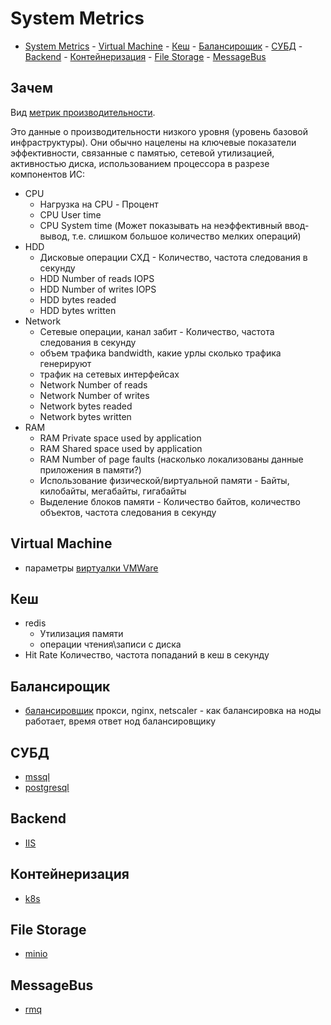 # System Metrics

- [System Metrics](#system-metrics)
			- [Virtual Machine](#virtual-machine)
			- [Кеш](#кеш)
			- [Балансирощик](#балансирощик)
			- [СУБД](#субд)
			- [Backend](#backend)
			- [Контейнеризация](#контейнеризация)
			- [File Storage](#file-storage)
			- [MessageBus](#messagebus)

## Зачем

Вид [метрик производительности](performance.metric.md).

Это данные о производительности низкого уровня (уровень базовой инфраструктуры). Они обычно нацелены на ключевые показатели эффективности, связанные с памятью, сетевой утилизацией, активностью диска, использованием процессора в разрезе компонентов ИС:

- CPU
  - Нагрузка на CPU - Процент
  - CPU User time
  - CPU System time (Может  показывать на неэффективный ввод-вывод, т.е. слишком большое количество мелких операций)
- HDD
  - Дисковые операции СХД	- Количество, частота следования в секунду
  - HDD Number of reads IOPS
  - HDD Number of writes IOPS
  - HDD bytes readed
  - HDD bytes written
- Network
  - Сетевые операции, канал забит -	Количество, частота следования в секунду
  - объем трафика bandwidth, какие урлы сколько трафика генерируют
  - трафик на сетевых интерфейсах
  - Network Number of reads
  - Network Number of writes
  - Network bytes readed
  - Network bytes written
- RAM
  - RAM Private space used by application
  - RAM Shared space used by application
  - RAM Number of page faults (насколько локализованы данные приложения в памяти?)
  - Использование физической/виртуальной памяти	- Байты, килобайты, мегабайты, гигабайты
  - Выделение блоков памяти - Количество байтов, количество объектов, частота следования в секунду

## Virtual Machine

- параметры [виртуалки VMWare](https://habrahabr.ru/post/259087/)

## Кеш
  
- redis
  - Утилизация памяти
  - операции чтения\записи с диска
- Hit Rate Количество, частота попаданий в кеш	в секунду

## Балансирощик

- [балансировщик](../../pattern/deployment/load.balancing.md) прокси, nginx, netscaler - как балансировка на ноды работает, время ответ нод балансировщику

## СУБД

- [mssql](../../../technology/db/mssql/mssql.performance.metric.md)
- [postgresql](../../../technology/db/postgresql/postgresql.performance.metric.md)

## Backend

- [IIS](../../../technology/middleware/webserver/iis.performance.metric.md)

## Контейнеризация

- [k8s](../../../technology/ci-cd/k8s.md)

## File Storage

- [minio](../../../technology/store/minio.md)

## MessageBus

- [rmq](../../../technology/middleware/messagebus/rmq.md)
